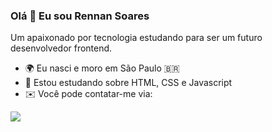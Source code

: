 ### Olá 👋 Eu sou Rennan Soares

Um apaixonado por tecnologia estudando para ser um futuro desenvolvedor frontend.

* 🌍 Eu nasci e moro em São Paulo 🇧🇷
* 🧠 Estou estudando sobre HTML, CSS e Javascript
* ✉️ Você pode contatar-me via:
<div><a href="https://www.linkedin.com/in/rennansoares/" target="_blank"><img src="https://img.shields.io/badge/-LinkedIn-%230077B5?style=for-the-badge&logo=linkedin&logoColor=white" target="_blank"></a></div>




